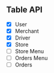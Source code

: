 ## Table API
- [x] User
- [x] Merchant
- [x] Driver
- [x] Store
- [ ] Store Menu
- [ ] Orders Menu
- [ ] Orders